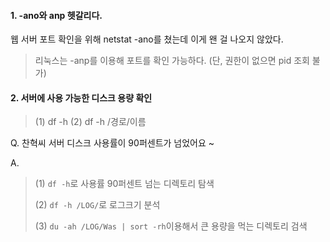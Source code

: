 

#### 1. -ano와 anp 헷갈리다.
웹 서버 포트 확인을 위해 netstat -ano를 쳤는데 이게 왠 걸 나오지 않았다.
> 리눅스는 -anp를 이용해 포트를 확인 가능하다. (단, 권한이 없으면 pid 조회 불가)


#### 2. 서버에 사용 가능한 디스크 용량 확인
> (1) df -h
> (2) df -h /경로/이름

Q. 찬혁씨 서버 디스크 사용률이 90퍼센트가 넘었어요 ~

A. 
> (1) `df -h`로 사용률 90퍼센트 넘는 디렉토리 탐색
> 
> (2) `df -h /LOG/`로 로그크기 분석
> 
> (3) `du -ah /LOG/Was | sort -rh`이용해서 큰 용량을 먹는 디렉토리 검색
